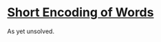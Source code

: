 # [Short Encoding of Words](https://leetcode.com/problems/short-encoding-of-words/)
As yet unsolved.